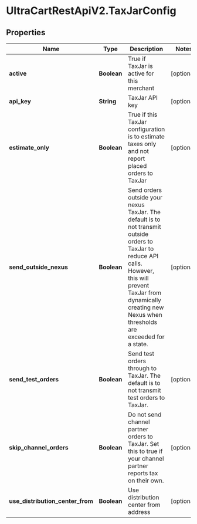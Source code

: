 # UltraCartRestApiV2.TaxJarConfig

## Properties
Name | Type | Description | Notes
------------ | ------------- | ------------- | -------------
**active** | **Boolean** | True if TaxJar is active for this merchant | [optional] 
**api_key** | **String** | TaxJar API key | [optional] 
**estimate_only** | **Boolean** | True if this TaxJar configuration is to estimate taxes only and not report placed orders to TaxJar | [optional] 
**send_outside_nexus** | **Boolean** | Send orders outside your nexus TaxJar.  The default is to not transmit outside orders to TaxJar to reduce API calls.  However, this will prevent TaxJar from dynamically creating new Nexus when thresholds are exceeded for a state. | [optional] 
**send_test_orders** | **Boolean** | Send test orders through to TaxJar.  The default is to not transmit test orders to TaxJar. | [optional] 
**skip_channel_orders** | **Boolean** | Do not send channel partner orders to TaxJar.  Set this to true if your channel partner reports tax on their own. | [optional] 
**use_distribution_center_from** | **Boolean** | Use distribution center from address | [optional] 


